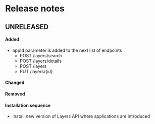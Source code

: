 # Release notes

## UNRELEASED

#### Added
- appId parameter is added to the next list of endpoints
  - POST /layers/search
  - POST /layers/details
  - POST /layers
  - PUT /layers/{id}


#### Changed

#### Removed

#### Installation sequence
- Install new version of Layers API where applications are introduced